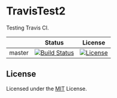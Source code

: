 # TravisTest2 

Testing Travis CI.

|              | Status                                    | License                |
|--------------|-------------------------------------------|------------------------|
| master       |  [![Build Status][1]][2]                  | [![License][3]][4]     |

[1]: https://travis-ci.org/DenchiSoft/TravisTest2.svg?branch=master
[2]: https://travis-ci.org/DenchiSoft/TravisTest2
[3]: https://img.shields.io/github/license/DenchiSoft/TravisTest2.svg
[4]: https://github.com/DenchiSoft/TravisTest2/blob/master/LICENSE

## License

Licensed under the [MIT](https://github.com/DenchiSoft/TravisTest2/blob/master/LICENSE) License.
